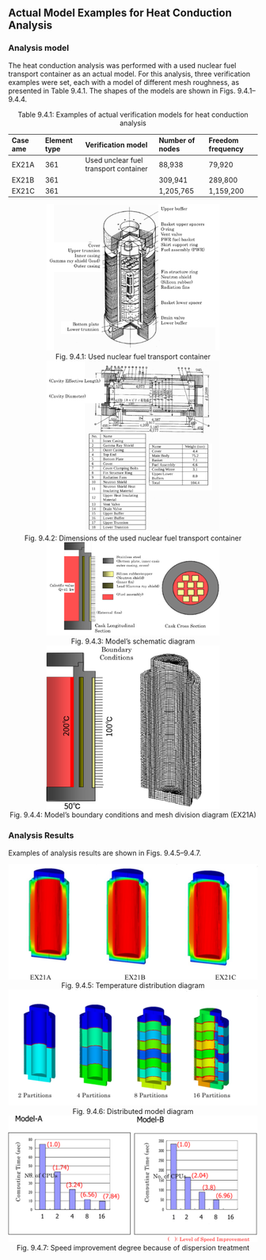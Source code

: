 ## Actual Model Examples for Heat Conduction Analysis

### Analysis model

The heat conduction analysis was performed with a used nuclear fuel transport container as an actual model. For this analysis, three verification examples were set, each with a model of different mesh roughness, as presented in Table 9.4.1. The shapes of the models are shown in Figs. 9.4.1–9.4.4. 

<div style="text-align: center;">
Table 9.4.1: Examples of actual verification models for heat conduction analysis
</div>

| Case ame | Element type | Verification model  | Number of nodes    | Freedom frequency |
|:--|:--|:--|:--|:--|
| EX21A    | 361        | Used unclear fuel transport container | 88,938    | 79,920 |
| EX21B    | 361        |                                       | 309,941   | 289,800 |
| EX21C    | 361        |                                       | 1,205,765 | 1,159,200 |

<div style="text-align: center;">
<img src="./media/example04_01.png" width="350px"><br>
Fig. 9.4.1: Used nuclear fuel transport container
</div>

<div style="text-align: center;">
<img src="./media/example04_02.png" width="350px"><br>
Fig. 9.4.2: Dimensions of the used nuclear fuel transport container
</div>

<div style="text-align: center;">
<img src="./media/example04_03.png" width="350px"><br>
Fig. 9.4.3: Model’s schematic diagram
</div>

<div style="text-align: center;">
<img src="./media/example04_04.png" width="350px"><br>
Fig. 9.4.4: Model’s boundary conditions and mesh division diagram (EX21A)
</div>

### Analysis Results

Examples of analysis results are shown in Figs. 9.4.5–9.4.7.

<div style="text-align: center;">
<img src="./media/example04_05.png" width="512px"><br>
Fig. 9.4.5: Temperature distribution diagram
</div>

<div style="text-align: center;">
<img src="./media/example04_06.png" width="512px"><br>
Fig. 9.4.6: Distributed model diagram
</div>

<div style="text-align: center;">
<img src="./media/example04_07.png" width="512px"><br>
Fig. 9.4.7: Speed improvement degree because of dispersion treatment
</div>
